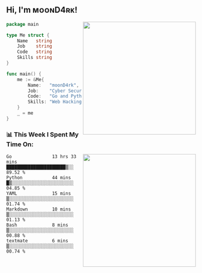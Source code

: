 <h2> Hi, I'm ᴍᴏᴏɴD4ʀᴋ!</h2>
<img align='right' src="https://github-readme-stats.vercel.app/api?username=moond4rk&show_icons=true&theme=radical" width="300">


```go
package main

type Me struct {
	Name   string
	Job    string
	Code   string
	Skills string
}

func main() {
	me := &Me{
		Name:   "moonD4rk",
		Job:    "Cyber Security Engineer",
		Code:   "Go and Python and Others",
		Skills: "Web Hacking ^o^",
	}
	_ = me
}
```



<h3>📊 This Week I Spent My Time On:</h3>
<img align='right' src="https://spotify-github-profile.vercel.app/api/view?uid=zbgk3g7ojwjwrwrleo6u8mhub&cover_image=true&theme=novatorem" width="300">

<!--START_SECTION:waka-->

```text
Go               13 hrs 33 mins  ██████████████████████▒░░   89.52 %
Python           44 mins         █▒░░░░░░░░░░░░░░░░░░░░░░░   04.85 %
YAML             15 mins         ▒░░░░░░░░░░░░░░░░░░░░░░░░   01.74 %
Markdown         10 mins         ▒░░░░░░░░░░░░░░░░░░░░░░░░   01.13 %
Bash             8 mins          ▒░░░░░░░░░░░░░░░░░░░░░░░░   00.88 %
textmate         6 mins          ▒░░░░░░░░░░░░░░░░░░░░░░░░   00.74 %
```

<!--END_SECTION:waka-->


